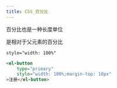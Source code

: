 ```yaml
---
title: CSS_百分比
---
```

百分比也是一种长度单位

是相对于父元素的百分比 

```
style="width: 100%"
```


```html
<el-button  
    type="primary"  
    style="width: 100%;margin-top: 10px"    
>注册</el-button>
```

